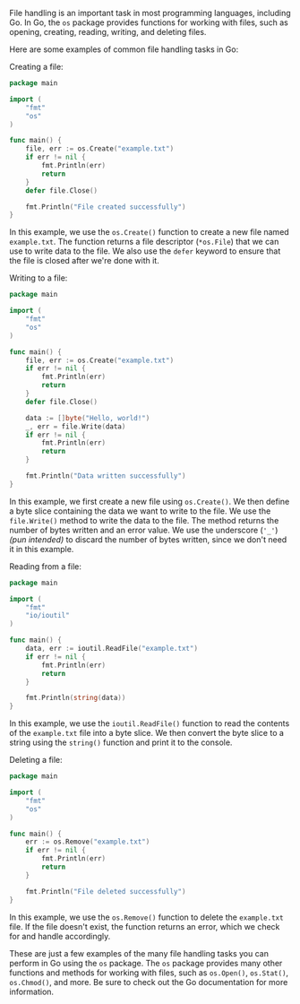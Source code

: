 File handling is an important task in most programming languages, including Go. In Go, the `os` package provides functions for working with files, such as opening, creating, reading, writing, and deleting files.

Here are some examples of common file handling tasks in Go:

Creating a file:

```go
package main

import (
	"fmt"
	"os"
)

func main() {
	file, err := os.Create("example.txt")
	if err != nil {
		fmt.Println(err)
		return
	}
	defer file.Close()

	fmt.Println("File created successfully")
}
```

In this example, we use the `os.Create()` function to create a new file named `example.txt`. The function returns a file descriptor (`*os.File`) that we can use to write data to the file. We also use the `defer` keyword to ensure that the file is closed after we're done with it.

Writing to a file:

```go
package main

import (
	"fmt"
	"os"
)

func main() {
	file, err := os.Create("example.txt")
	if err != nil {
		fmt.Println(err)
		return
	}
	defer file.Close()

	data := []byte("Hello, world!")
	_, err = file.Write(data)
	if err != nil {
		fmt.Println(err)
		return
	}

	fmt.Println("Data written successfully")
}
```

In this example, we first create a new file using `os.Create()`. We then define a byte slice containing the data we want to write to the file. We use the `file.Write()` method to write the data to the file. The method returns the number of bytes written and an error value. We use the underscore (`'_'`) *(pun intended)* to discard the number of bytes written, since we don't need it in this example.

Reading from a file:

```go
package main

import (
	"fmt"
	"io/ioutil"
)

func main() {
	data, err := ioutil.ReadFile("example.txt")
	if err != nil {
		fmt.Println(err)
		return
	}

	fmt.Println(string(data))
}
```

In this example, we use the `ioutil.ReadFile()` function to read the contents of the `example.txt` file into a byte slice. We then convert the byte slice to a string using the `string()` function and print it to the console.

Deleting a file:

```go
package main

import (
	"fmt"
	"os"
)

func main() {
	err := os.Remove("example.txt")
	if err != nil {
		fmt.Println(err)
		return
	}

	fmt.Println("File deleted successfully")
}
```

In this example, we use the `os.Remove()` function to delete the `example.txt` file. If the file doesn't exist, the function returns an error, which we check for and handle accordingly.

These are just a few examples of the many file handling tasks you can perform in Go using the `os` package. The `os` package provides many other functions and methods for working with files, such as `os.Open()`, `os.Stat()`, `os.Chmod()`, and more. Be sure to check out the Go documentation for more information.